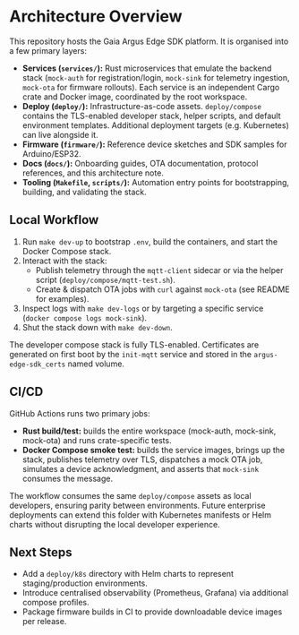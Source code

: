 # Architecture Overview

This repository hosts the Gaia Argus Edge SDK platform. It is organised into a few primary layers:

- **Services (`services/`):** Rust microservices that emulate the backend stack (`mock-auth` for registration/login, `mock-sink` for telemetry ingestion, `mock-ota` for firmware rollouts). Each service is an independent Cargo crate and Docker image, coordinated by the root workspace.
- **Deploy (`deploy/`):** Infrastructure-as-code assets. `deploy/compose` contains the TLS-enabled developer stack, helper scripts, and default environment templates. Additional deployment targets (e.g. Kubernetes) can live alongside it.
- **Firmware (`firmware/`):** Reference device sketches and SDK samples for Arduino/ESP32.
- **Docs (`docs/`):** Onboarding guides, OTA documentation, protocol references, and this architecture note.
- **Tooling (`Makefile`, `scripts/`):** Automation entry points for bootstrapping, building, and validating the stack.

## Local Workflow

1. Run `make dev-up` to bootstrap `.env`, build the containers, and start the Docker Compose stack.
2. Interact with the stack:
   - Publish telemetry through the `mqtt-client` sidecar or via the helper script (`deploy/compose/mqtt-test.sh`).
   - Create & dispatch OTA jobs with `curl` against `mock-ota` (see README for examples).
3. Inspect logs with `make dev-logs` or by targeting a specific service (`docker compose logs mock-sink`).
4. Shut the stack down with `make dev-down`.

The developer compose stack is fully TLS-enabled. Certificates are generated on first boot by the `init-mqtt` service and stored in the `argus-edge-sdk_certs` named volume.

## CI/CD

GitHub Actions runs two primary jobs:

- **Rust build/test:** builds the entire workspace (mock-auth, mock-sink, mock-ota) and runs crate-specific tests.
- **Docker Compose smoke test:** builds the service images, brings up the stack, publishes telemetry over TLS, dispatches a mock OTA job, simulates a device acknowledgment, and asserts that `mock-sink` consumes the message.

The workflow consumes the same `deploy/compose` assets as local developers, ensuring parity between environments. Future enterprise deployments can extend this folder with Kubernetes manifests or Helm charts without disrupting the local developer experience.

## Next Steps

- Add a `deploy/k8s` directory with Helm charts to represent staging/production environments.
- Introduce centralised observability (Prometheus, Grafana) via additional compose profiles.
- Package firmware builds in CI to provide downloadable device images per release.

